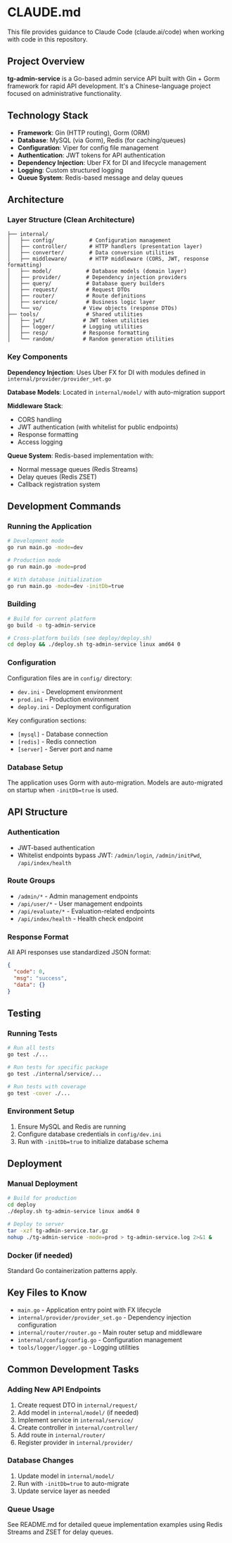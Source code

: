 # CLAUDE.md

This file provides guidance to Claude Code (claude.ai/code) when working with code in this repository.

## Project Overview

**tg-admin-service** is a Go-based admin service API built with Gin + Gorm framework for rapid API development. It's a Chinese-language project focused on administrative functionality.

## Technology Stack

- **Framework**: Gin (HTTP routing), Gorm (ORM)
- **Database**: MySQL (via Gorm), Redis (for caching/queues)
- **Configuration**: Viper for config file management
- **Authentication**: JWT tokens for API authentication
- **Dependency Injection**: Uber FX for DI and lifecycle management
- **Logging**: Custom structured logging
- **Queue System**: Redis-based message and delay queues

## Architecture

### Layer Structure (Clean Architecture)
```
├── internal/
│   ├── config/           # Configuration management
│   ├── controller/       # HTTP handlers (presentation layer)
│   ├── converter/        # Data conversion utilities
│   ├── middleware/       # HTTP middleware (CORS, JWT, response formatting)
│   ├── model/           # Database models (domain layer)
│   ├── provider/        # Dependency injection providers
│   ├── query/           # Database query builders
│   ├── request/         # Request DTOs
│   ├── router/          # Route definitions
│   ├── service/         # Business logic layer
│   └── vo/             # View objects (response DTOs)
├── tools/               # Shared utilities
│   ├── jwt/            # JWT token utilities
│   ├── logger/         # Logging utilities
│   ├── resp/           # Response formatting
│   └── random/         # Random generation utilities
```

### Key Components

**Dependency Injection**: Uses Uber FX for DI with modules defined in `internal/provider/provider_set.go`

**Database Models**: Located in `internal/model/` with auto-migration support

**Middleware Stack**: 
- CORS handling
- JWT authentication (with whitelist for public endpoints)
- Response formatting
- Access logging

**Queue System**: Redis-based implementation with:
- Normal message queues (Redis Streams)
- Delay queues (Redis ZSET)
- Callback registration system

## Development Commands

### Running the Application
```bash
# Development mode
go run main.go -mode=dev

# Production mode  
go run main.go -mode=prod

# With database initialization
go run main.go -mode=dev -initDb=true
```

### Building
```bash
# Build for current platform
go build -o tg-admin-service

# Cross-platform builds (see deploy/deploy.sh)
cd deploy && ./deploy.sh tg-admin-service linux amd64 0
```

### Configuration
Configuration files are in `config/` directory:
- `dev.ini` - Development environment
- `prod.ini` - Production environment  
- `deploy.ini` - Deployment configuration

Key configuration sections:
- `[mysql]` - Database connection
- `[redis]` - Redis connection
- `[server]` - Server port and name

### Database Setup
The application uses Gorm with auto-migration. Models are auto-migrated on startup when `-initDb=true` is used.

## API Structure

### Authentication
- JWT-based authentication
- Whitelist endpoints bypass JWT: `/admin/login`, `/admin/initPwd`, `/api/index/health`

### Route Groups
- `/admin/*` - Admin management endpoints
- `/api/user/*` - User management endpoints  
- `/api/evaluate/*` - Evaluation-related endpoints
- `/api/index/health` - Health check endpoint

### Response Format
All API responses use standardized JSON format:
```json
{
  "code": 0,
  "msg": "success",
  "data": {}
}
```

## Testing

### Running Tests
```bash
# Run all tests
go test ./...

# Run tests for specific package
go test ./internal/service/...

# Run tests with coverage
go test -cover ./...
```

### Environment Setup
1. Ensure MySQL and Redis are running
2. Configure database credentials in `config/dev.ini`
3. Run with `-initDb=true` to initialize database schema

## Deployment

### Manual Deployment
```bash
# Build for production
cd deploy
./deploy.sh tg-admin-service linux amd64 0

# Deploy to server
tar -xzf tg-admin-service.tar.gz
nohup ./tg-admin-service -mode=prod > tg-admin-service.log 2>&1 &
```

### Docker (if needed)
Standard Go containerization patterns apply.

## Key Files to Know

- `main.go` - Application entry point with FX lifecycle
- `internal/provider/provider_set.go` - Dependency injection configuration
- `internal/router/router.go` - Main router setup and middleware
- `internal/config/config.go` - Configuration management
- `tools/logger/logger.go` - Logging utilities

## Common Development Tasks

### Adding New API Endpoints
1. Create request DTO in `internal/request/`
2. Add model in `internal/model/` (if needed)
3. Implement service in `internal/service/`
4. Create controller in `internal/controller/`
5. Add route in `internal/router/`
6. Register provider in `internal/provider/`

### Database Changes
1. Update model in `internal/model/`
2. Run with `-initDb=true` to auto-migrate
3. Update service layer as needed

### Queue Usage
See README.md for detailed queue implementation examples using Redis Streams and ZSET for delay queues.